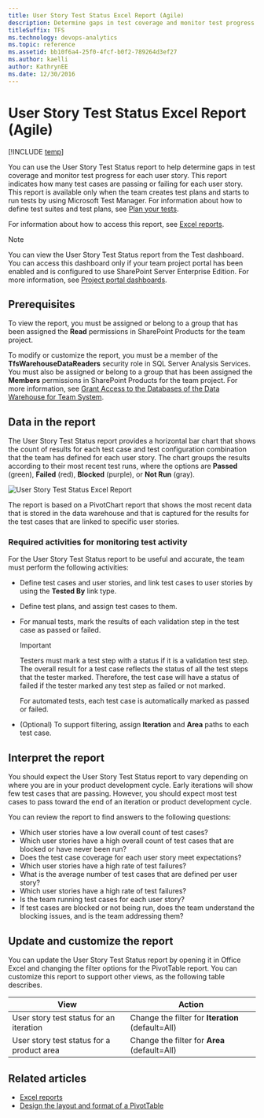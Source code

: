 ```yaml
---
title: User Story Test Status Excel Report (Agile)
description: Determine gaps in test coverage and monitor test progress for each user story.
titleSuffix: TFS
ms.technology: devops-analytics
ms.topic: reference
ms.assetid: bb10f6a4-25f0-4fcf-b0f2-789264d3ef27
ms.author: kaelli
author: KathrynEE
ms.date: 12/30/2016
---
```


# User Story Test Status Excel Report (Agile)

[!INCLUDE [temp](../includes/tfs-sharepoint-version.md)]

You can use the User Story Test Status report to help determine gaps in test coverage and monitor test progress for each user story. This report indicates how many test cases are passing or failing for each user story. This report is available only when the team creates test plans and starts to run tests by using Microsoft Test Manager. For information about how to define test suites and test plans, see [Plan your tests](../../test/create-test-cases.md).

For information about how to access this report, see [Excel reports](excel-reports.md).

> [!NOTE]
> You can view the User Story Test Status report from the Test dashboard. You can access this dashboard only if your team project portal has been enabled and is configured to use SharePoint Server Enterprise Edition. For more information, see [Project portal dashboards](../sharepoint-dashboards/project-portal-dashboards.md).

## Prerequisites

To view the report, you must be assigned or belong to a group that has been assigned the **Read** permissions in SharePoint Products for the team project.

To modify or customize the report, you must be a member of the **TfsWarehouseDataReaders** security role in SQL Server Analysis Services. You must also be assigned or belong to a group that has been assigned the **Members** permissions in SharePoint Products for the team project. For more information, see [Grant Access to the Databases of the Data Warehouse for Team System](../admin/grant-permissions-to-reports.md).

<a name="Data"></a>

## Data in the report

The User Story Test Status report provides a horizontal bar chart that shows the count of results for each test case and test configuration combination that the team has defined for each user story. The chart groups the results according to their most recent test runs, where the options are **Passed** (green), **Failed** (red), **Blocked** (purple), or **Not Run** (gray).

![User Story Test Status Excel Report](media/procguid_exruserstore.png "ProcGuid_ExRUserStore")

The report is based on a PivotChart report that shows the most recent data that is stored in the data warehouse and that is captured for the results for the test cases that are linked to specific user stories.

### Required activities for monitoring test activity

For the User Story Test Status report to be useful and accurate, the team must perform the following activities:

- Define test cases and user stories, and link test cases to user stories by using the **Tested By** link type.

- Define test plans, and assign test cases to them.

- For manual tests, mark the results of each validation step in the test case as passed or failed.

  > [!IMPORTANT]
  > Testers must mark a test step with a status if it is a validation test step. The overall result for a test case reflects the status of all the test steps that the tester marked. Therefore, the test case will have a status of failed if the tester marked any test step as failed or not marked.

  For automated tests, each test case is automatically marked as passed or failed.

- (Optional) To support filtering, assign **Iteration** and **Area** paths to each test case.

<a name="Interpreting"></a>

## Interpret the report

You should expect the User Story Test Status report to vary depending on where you are in your product development cycle. Early iterations will show few test cases that are passing. However, you should expect most test cases to pass toward the end of an iteration or product development cycle.

You can review the report to find answers to the following questions:

- Which user stories have a low overall count of test cases?
- Which user stories have a high overall count of test cases that are blocked or have never been run?
- Does the test case coverage for each user story meet expectations?
- Which user stories have a high rate of test failures?
- What is the average number of test cases that are defined per user story?
- Which user stories have a high rate of test failures?
- Is the team running test cases for each user story?
- If test cases are blocked or not being run, does the team understand the blocking issues, and is the team addressing them?

<a name="Updating"></a>

## Update and customize the report

You can update the User Story Test Status report by opening it in Office Excel and changing the filter options for the PivotTable report. You can customize this report to support other views, as the following table describes.

| View                                      | Action                                            |
| ----------------------------------------- | ------------------------------------------------- |
| User story test status for an iteration   | Change the filter for **Iteration** (default=All) |
| User story test status for a product area | Change the filter for **Area** (default=All)      |

## Related articles

- [Excel reports](excel-reports.md)
- [Design the layout and format of a PivotTable](https://support.office.com/article/design-the-layout-and-format-of-a-pivottable-a9600265-95bf-4900-868e-641133c05a80)
